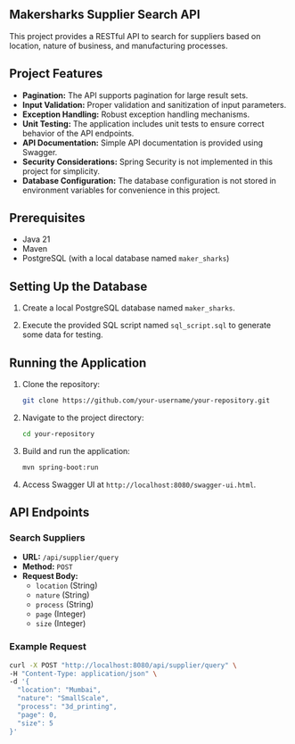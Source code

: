 ## Makersharks Supplier Search API

This project provides a RESTful API to search for suppliers based on location, nature of business, and manufacturing processes.

## Project Features
 - **Pagination:** The API supports pagination for large result sets.
- **Input Validation:** Proper validation and sanitization of input parameters.
- **Exception Handling:** Robust exception handling mechanisms.
- **Unit Testing:** The application includes unit tests to ensure correct behavior of the API endpoints.
- **API Documentation:** Simple API documentation is provided using Swagger.
- **Security Considerations:** Spring Security is not implemented in this project for simplicity.
- **Database Configuration:** The database configuration is not stored in environment variables for convenience in this project.

## Prerequisites

- Java 21
- Maven
- PostgreSQL (with a local database named `maker_sharks`)


## Setting Up the Database

1. Create a local PostgreSQL database named `maker_sharks`.

  

2. Execute the provided SQL script named `sql_script.sql` to generate some data for testing.

   

## Running the Application

1. Clone the repository:

    ```bash
    git clone https://github.com/your-username/your-repository.git
    ```

2. Navigate to the project directory:

    ```bash
    cd your-repository
    ```

3. Build and run the application:

    ```bash
    mvn spring-boot:run
    ```

4. Access Swagger UI at `http://localhost:8080/swagger-ui.html`.

## API Endpoints

### Search Suppliers

- **URL:** `/api/supplier/query`
- **Method:** `POST`
- **Request Body:**
  - `location` (String)
  - `nature` (String)
  - `process` (String)
  - `page` (Integer)
  - `size` (Integer)

### Example Request

```bash
curl -X POST "http://localhost:8080/api/supplier/query" \
-H "Content-Type: application/json" \
-d '{
  "location": "Mumbai",
  "nature": "SmallScale",
  "process": "3d_printing",
  "page": 0,
  "size": 5
}'
